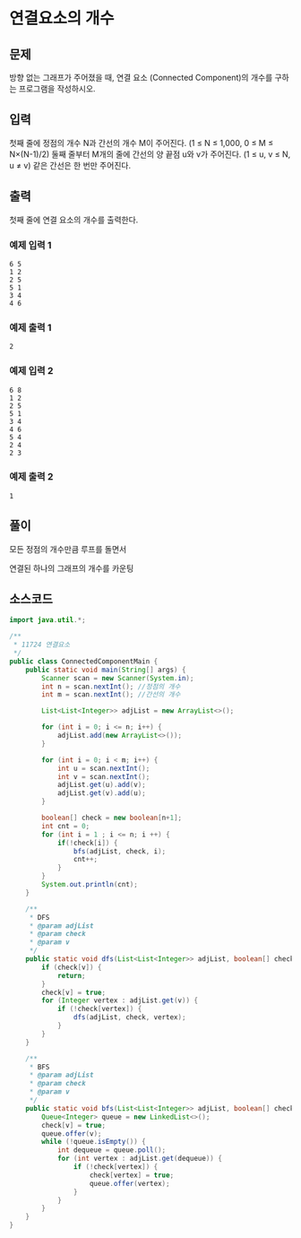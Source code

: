

# 연결요소의 개수

## 문제

방향 없는 그래프가 주어졌을 때, 연결 요소 (Connected Component)의 개수를 구하는 프로그램을 작성하시오.

## 입력

첫째 줄에 정점의 개수 N과 간선의 개수 M이 주어진다. (1 ≤ N ≤ 1,000, 0 ≤ M ≤ N×(N-1)/2) 둘째 줄부터 M개의 줄에 간선의 양 끝점 u와 v가 주어진다. (1 ≤ u, v ≤ N, u ≠ v) 같은 간선은 한 번만 주어진다.

## 출력

첫째 줄에 연결 요소의 개수를 출력한다.

### 예제 입력 1
```
6 5
1 2
2 5
5 1
3 4
4 6
```
### 예제 출력 1
```
2
```

### 예제 입력 2

```
6 8
1 2
2 5
5 1
3 4
4 6
5 4
2 4
2 3
```

### 예제 출력 2
```
1
```


## 풀이

모든 정점의 개수만큼 루프를 돌면서

연결된 하나의 그래프의 개수를 카운팅


## 소스코드 
```java
import java.util.*;

/**
 * 11724 연결요소
 */
public class ConnectedComponentMain {
    public static void main(String[] args) {
        Scanner scan = new Scanner(System.in);
        int n = scan.nextInt(); //정점의 개수
        int m = scan.nextInt(); //간선의 개수

        List<List<Integer>> adjList = new ArrayList<>();

        for (int i = 0; i <= n; i++) {
            adjList.add(new ArrayList<>());
        }

        for (int i = 0; i < m; i++) {
            int u = scan.nextInt();
            int v = scan.nextInt();
            adjList.get(u).add(v);
            adjList.get(v).add(u);
        }

        boolean[] check = new boolean[n+1];
        int cnt = 0;
        for (int i = 1 ; i <= n; i ++) {
            if(!check[i]) {
                bfs(adjList, check, i);
                cnt++;
            }
        }
        System.out.println(cnt);
    }

    /**
     * DFS
     * @param adjList
     * @param check
     * @param v
     */
    public static void dfs(List<List<Integer>> adjList, boolean[] check, int v) {
        if (check[v]) {
            return;
        }
        check[v] = true;
        for (Integer vertex : adjList.get(v)) {
            if (!check[vertex]) {
                dfs(adjList, check, vertex);
            }
        }
    }

    /**
     * BFS
     * @param adjList
     * @param check
     * @param v
     */
    public static void bfs(List<List<Integer>> adjList, boolean[] check, int v) {
        Queue<Integer> queue = new LinkedList<>();
        check[v] = true;
        queue.offer(v);
        while (!queue.isEmpty()) {
            int dequeue = queue.poll();
            for (int vertex : adjList.get(dequeue)) {
                if (!check[vertex]) {
                    check[vertex] = true;
                    queue.offer(vertex);
                }
            }
        }
    }
}

```